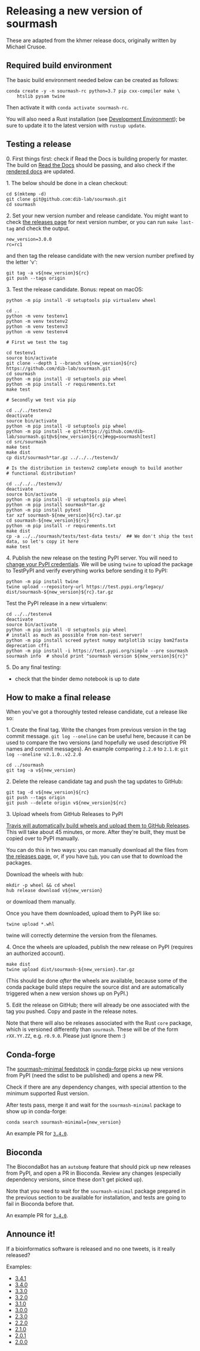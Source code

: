 # Releasing a new version of sourmash

These are adapted from the khmer release docs, originally written by
Michael Crusoe.

## Required build environment

The basic build environment needed below can be created as follows:

```
conda create -y -n sourmash-rc python=3.7 pip cxx-compiler make \
    htslib pysam twine
```

Then activate it with `conda activate sourmash-rc`.

You will also need a Rust installation (see
[Development Environment](developer.md)); be sure to update it to the
latest version with `rustup update`.

## Testing a release

0\. First things first: check if Read the Docs is building properly for master.
The build on [Read the Docs] should be passing,
and also check if the [rendered docs] are updated.

[Read the Docs]: https://readthedocs.org/projects/sourmash/builds/
[rendered docs]: https://sourmash.readthedocs.io/en/latest/

1\. The below should be done in a clean checkout:
```
cd $(mktemp -d)
git clone git@github.com:dib-lab/sourmash.git
cd sourmash
```

2\. Set your new version number and release candidate.
You might want to check [the releases page] for next version number,
or you can run `make last-tag` and check the output.
```
new_version=3.0.0
rc=rc1
```
and then tag the release candidate with the new version number prefixed by the letter 'v':
```
git tag -a v${new_version}${rc}
git push --tags origin
```

[the releases page]: https://github.com/dib-lab/sourmash/releases

3\. Test the release candidate. Bonus: repeat on macOS:
```
python -m pip install -U setuptools pip virtualenv wheel

cd ..
python -m venv testenv1
python -m venv testenv2
python -m venv testenv3
python -m venv testenv4

# First we test the tag

cd testenv1
source bin/activate
git clone --depth 1 --branch v${new_version}${rc} https://github.com/dib-lab/sourmash.git
cd sourmash
python -m pip install -U setuptools pip wheel
python -m pip install -r requirements.txt
make test

# Secondly we test via pip

cd ../../testenv2
deactivate
source bin/activate
python -m pip install -U setuptools pip wheel
python -m pip install -e git+https://github.com/dib-lab/sourmash.git@v${new_version}${rc}#egg=sourmash[test]
cd src/sourmash
make test
make dist
cp dist/sourmash*tar.gz ../../../testenv3/

# Is the distribution in testenv2 complete enough to build another
# functional distribution?

cd ../../../testenv3/
deactivate
source bin/activate
python -m pip install -U setuptools pip wheel
python -m pip install sourmash*tar.gz
python -m pip install pytest
tar xzf sourmash-${new_version}${rc}.tar.gz
cd sourmash-${new_version}${rc}
python -m pip install -r requirements.txt
make dist
cp -a ../../sourmash/tests/test-data tests/  ## We don't ship the test data, so let's copy it here
make test
```

4\. Publish the new release on the testing PyPI server.
You will need to [change your PyPI credentials].
We will be using `twine` to upload the package to TestPyPI and verify
everything works before sending it to PyPI:
```
python -m pip install twine
twine upload --repository-url https://test.pypi.org/legacy/ dist/sourmash-${new_version}${rc}.tar.gz
```
Test the PyPI release in a new virtualenv:
```
cd ../../testenv4
deactivate
source bin/activate
python -m pip install -U setuptools pip wheel
# install as much as possible from non-test server!
python -m pip install screed pytest numpy matplotlib scipy bam2fasta deprecation cffi
python -m pip install -i https://test.pypi.org/simple --pre sourmash
sourmash info  # should print "sourmash version ${new_version}${rc}"
```

[change your PyPI credentials]: https://packaging.python.org/tutorials/packaging-projects/#uploading-the-distribution-archives

5\. Do any final testing:

 * check that the binder demo notebook is up to date

## How to make a final release

When you've got a thoroughly tested release candidate,
cut a release like so:

1\. Create the final tag. Write the changes from previous version in the tag commit message. `git log --oneline` can be useful here, because it can be used to compare the two versions (and hopefully we used descriptive PR names and commit messages). An example comparing `2.2.0` to `2.1.0`:
`git log --oneline v2.1.0..v2.2.0`

```
cd ../sourmash
git tag -a v${new_version}
```

2\. Delete the release candidate tag and push the tag updates to GitHub:
```
git tag -d v${new_version}${rc}
git push --tags origin
git push --delete origin v${new_version}${rc}
```

3\. Upload wheels from GitHub Releases to PyPI

[Travis will automatically build wheels and upload them to GitHub Releases](https://travis-ci.com/github/dib-lab/sourmash/).
This will take about 45 minutes, or more. After they're built, they must be
copied over to PyPI manually.

You can do this in two ways: you can manually download all the files
from [the releases page], or, if you have
[`hub`](https://hub.github.com/), you can use that to download the
packages.

Download the wheels with hub:
```
mkdir -p wheel && cd wheel
hub release download v${new_version}
```
or download them manually.

Once you have them downloaded, upload them to PyPI like so:
```
twine upload *.whl
```
twine will correctly determine the version from the filenames.

4\. Once the wheels are uploaded, publish the new release on PyPI (requires an authorized account).
```
make dist
twine upload dist/sourmash-${new_version}.tar.gz
```

(This should be done *after* the wheels are available, because some of
the conda package build steps require the source dist and are automatically
triggered when a new version shows up on PyPI.)

5\. Edit the release on GitHub; there will already be one associated
with the tag you pushed. Copy and paste in the release notes.

Note that there will also be releases associated with the Rust `core`
package, which is versioned differently than `sourmash`.  These will
be of the form `rXX.YY.ZZ`, e.g. `r0.9.0`. Please just ignore them :)

## Conda-forge

The [sourmash-minimal feedstock](https://github.com/conda-forge/sourmash-minimal-feedstock/)
in [conda-forge](https://conda-forge.org/) picks up new versions from
PyPI (need the sdist to be published) and opens a new PR.

Check if there are any dependency changes,
with special attention to the minimum supported Rust version.

After tests pass,
merge it and wait for the `sourmash-minimal` package to show up in conda-forge:
```
conda search sourmash-minimal={new_version}
```

An example PR for [`3.4.0`](https://github.com/conda-forge/sourmash-minimal-feedstock/pull/7).

## Bioconda

The BiocondaBot has an `autobump` feature that should pick up new releases from PyPI,
and open a PR in Bioconda. Review any changes
(especially dependency versions, since these don't get picked up).

Note that you need to wait for the `sourmash-minimal` package
prepared in the previous section to be available for installation,
and tests are going to fail in Bioconda before that.

An example PR for [`3.4.0`](https://github.com/bioconda/bioconda-recipes/pull/23171).

## Announce it!

If a bioinformatics software is released and no one tweets, is it really released?

Examples:

- [3.4.1](https://twitter.com/ctitusbrown/status/1286652952828993537)
- [3.4.0](https://twitter.com/luizirber/status/1283157954598858752)
- [3.3.0](https://twitter.com/ctitusbrown/status/1257418140729868291)
- [3.2.0](https://twitter.com/luizirber/status/1221923762523623425)
- [3.1.0](https://twitter.com/luizirber/status/1217639572202409984)
- [3.0.0](https://twitter.com/luizirber/status/1213588144458649600)
- [2.3.0](https://twitter.com/luizirber/status/1198027116396171264)
- [2.2.0](https://twitter.com/luizirber/status/1179126660911661057)
- [2.1.0](https://twitter.com/luizirber/status/1166910335120314369)
- [2.0.1](https://twitter.com/luizirber/status/1136786447518711808)
- [2.0.0](https://twitter.com/luizirber/status/1108846466502520832)
